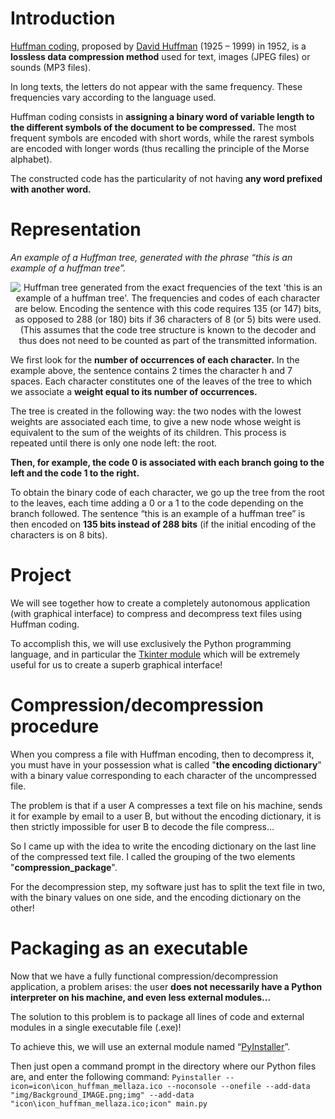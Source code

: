 # Introduction
[Huffman coding](https://en.wikipedia.org/wiki/Huffman_coding), proposed by [David Huffman](https://en.wikipedia.org/wiki/David_A._Huffman) (1925 – 1999) in 1952, is a **lossless data compression method** used for text, images (JPEG files) or sounds (MP3 files).

In long texts, the letters do not appear with the same frequency. These frequencies vary according to the language used.

Huffman coding consists in **assigning a binary word of variable length to the different symbols of the document to be compressed.** The most frequent symbols are encoded with short words, while the rarest symbols are encoded with longer words (thus recalling the principle of the Morse alphabet).

The constructed code has the particularity of not having **any word prefixed with another word.**

# Representation
*An example of a Huffman tree, generated with the phrase “this is an example of a huffman tree”.*
<html>
    <p align="center">
        <img src="https://upload.wikimedia.org/wikipedia/commons/8/82/Huffman_tree_2.svg" alt="Huffman tree generated from the exact frequencies of the text 'this is an example of a huffman tree'. The frequencies and codes of each character are below. Encoding the sentence with this code requires 135 (or 147) bits, as opposed to 288 (or 180) bits if 36 characters of 8 (or 5) bits were used. (This assumes that the code tree structure is known to the decoder and thus does not need to be counted as part of the transmitted information."/>
    </p>
</html>

We first look for the **number of occurrences of each character.** In the example above, the sentence contains 2 times the character h and 7 spaces. Each character constitutes one of the leaves of the tree to which we associate a **weight equal to its number of occurrences.**

The tree is created in the following way: the two nodes with the lowest weights are associated each time, to give a new node whose weight is equivalent to the sum of the weights of its children. This process is repeated until there is only one node left: the root.

**Then, for example, the code 0 is associated with each branch going to the left and the code 1 to the right.**

To obtain the binary code of each character, we go up the tree from the root to the leaves, each time adding a 0 or a 1 to the code depending on the branch followed. The sentence “this is an example of a huffman tree” is then encoded on **135 bits instead of 288 bits** (if the initial encoding of the characters is on 8 bits).

# Project
We will see together how to create a completely autonomous application (with graphical interface) to compress and decompress text files using Huffman coding.

To accomplish this, we will use exclusively the Python programming language, and in particular the [Tkinter module](https://docs.python.org/3/library/tkinter.html) which will be extremely useful for us to create a superb graphical interface!

# Compression/decompression procedure
When you compress a file with Huffman encoding, then to decompress it, you must have in your possession what is called "**the encoding dictionary**" with a binary value corresponding to each character of the uncompressed file.

The problem is that if a user A compresses a text file on his machine, sends it for example by email to a user B, but without the encoding dictionary, it is then strictly impossible for user B to decode the file compress…

So I came up with the idea to write the encoding dictionary on the last line of the compressed text file. I called the grouping of the two elements "**compression_package**".

For the decompression step, my software just has to split the text file in two, with the binary values on one side, and the encoding dictionary on the other!

# Packaging as an executable
Now that we have a fully functional compression/decompression application, a problem arises: the user **does not necessarily have a Python interpreter on his machine, and even less external modules…**

The solution to this problem is to package all lines of code and external modules in a single executable file (.exe)!

To achieve this, we will use an external module named “[PyInstaller](https://pyinstaller.org/en/stable/)”.

Then just open a command prompt in the directory where our Python files are, and enter the following command:
`Pyinstaller --icon=icon\icon_huffman_mellaza.ico --noconsole --onefile --add-data "img/Background_IMAGE.png;img" --add-data "icon\icon_huffman_mellaza.ico;icon" main.py`